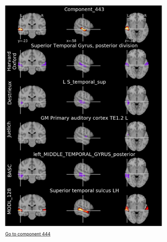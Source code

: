


![443](preliminary/443.jpg "Component 443")

[Go to component 444](https://parietal-inria.github.io/MODL_atlas/512/444 "Component 444")
